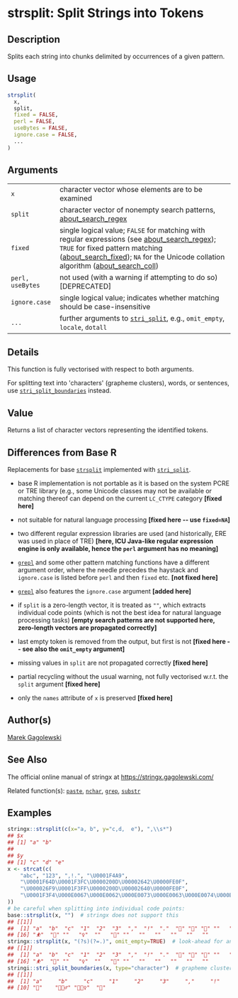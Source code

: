 # strsplit: Split Strings into Tokens

## Description

Splits each string into chunks delimited by occurrences of a given pattern.

## Usage

```r
strsplit(
  x,
  split,
  fixed = FALSE,
  perl = FALSE,
  useBytes = FALSE,
  ignore.case = FALSE,
  ...
)
```

## Arguments

|                  |                                                                                                                                                                                                                                                                                                                                                                                                                      |
|------------------|----------------------------------------------------------------------------------------------------------------------------------------------------------------------------------------------------------------------------------------------------------------------------------------------------------------------------------------------------------------------------------------------------------------------|
| `x`              | character vector whose elements are to be examined                                                                                                                                                                                                                                                                                                                                                                   |
| `split`          | character vector of nonempty search patterns, [about\_search\_regex](https://stringi.gagolewski.com/rapi/about_search_regex.html)                                                                                                                                                                                                                                                                                    |
| `fixed`          | single logical value; `FALSE` for matching with regular expressions (see [about\_search\_regex](https://stringi.gagolewski.com/rapi/about_search_regex.html)); `TRUE` for fixed pattern matching ([about\_search\_fixed](https://stringi.gagolewski.com/rapi/about_search_fixed.html)); `NA` for the Unicode collation algorithm ([about\_search\_coll](https://stringi.gagolewski.com/rapi/about_search_coll.html)) |
| `perl, useBytes` | not used (with a warning if attempting to do so) \[DEPRECATED\]                                                                                                                                                                                                                                                                                                                                                      |
| `ignore.case`    | single logical value; indicates whether matching should be case-insensitive                                                                                                                                                                                                                                                                                                                                          |
| `...`            | further arguments to [`stri_split`](https://stringi.gagolewski.com/rapi/stri_split.html), e.g., `omit_empty`, `locale`, `dotall`                                                                                                                                                                                                                                                                                     |

## Details

This function is fully vectorised with respect to both arguments.

For splitting text into \'characters\' (grapheme clusters), words, or sentences, use [`stri_split_boundaries`](https://stringi.gagolewski.com/rapi/stri_split_boundaries.html) instead.

## Value

Returns a list of character vectors representing the identified tokens.

## Differences from Base R

Replacements for base [`strsplit`](https://stat.ethz.ch/R-manual/R-devel/library/base/help/strsplit.html) implemented with [`stri_split`](https://stringi.gagolewski.com/rapi/stri_split.html).

-   base R implementation is not portable as it is based on the system PCRE or TRE library (e.g., some Unicode classes may not be available or matching thereof can depend on the current `LC_CTYPE` category **\[fixed here\]**

-   not suitable for natural language processing **\[fixed here -- use `fixed=NA`\]**

-   two different regular expression libraries are used (and historically, ERE was used in place of TRE) **\[here, <span class="pkg">ICU</span> Java-like regular expression engine is only available, hence the `perl` argument has no meaning\]**

-   [`grepl`](https://stat.ethz.ch/R-manual/R-devel/library/base/help/grepl.html) and some other pattern matching functions have a different argument order, where the needle precedes the haystack and `ignore.case` is listed before `perl` and then `fixed` etc. **\[not fixed here\]**

-   [`grepl`](https://stat.ethz.ch/R-manual/R-devel/library/base/help/grepl.html) also features the `ignore.case` argument **\[added here\]**

-   if `split` is a zero-length vector, it is treated as `""`, which extracts individual code points (which is not the best idea for natural language processing tasks) **\[empty search patterns are not supported here, zero-length vectors are propagated correctly\]**

-   last empty token is removed from the output, but first is not **\[fixed here -- see also the `omit_empty` argument\]**

-   missing values in `split` are not propagated correctly **\[fixed here\]**

-   partial recycling without the usual warning, not fully vectorised w.r.t. the `split` argument **\[fixed here\]**

-   only the `names` attribute of `x` is preserved **\[fixed here\]**

## Author(s)

[Marek Gagolewski](https://www.gagolewski.com/)

## See Also

The official online manual of <span class="pkg">stringx</span> at <https://stringx.gagolewski.com/>

Related function(s): [`paste`](paste.md), [`nchar`](nchar.md), [`grep`](https://stat.ethz.ch/R-manual/R-devel/library/base/html/grep.html), [`substr`](substr.md)

## Examples




```r
stringx::strsplit(c(x="a, b", y="c,d,  e"), ",\\s*")
## $x
## [1] "a" "b"
## 
## $y
## [1] "c" "d" "e"
x <- strcat(c(
    "abc", "123", ",!.", "\U0001F4A9",
    "\U0001F64D\U0001F3FC\U0000200D\U00002642\U0000FE0F",
    "\U000026F9\U0001F3FF\U0000200D\U00002640\U0000FE0F",
    "\U0001F3F4\U000E0067\U000E0062\U000E0073\U000E0063\U000E0074\U000E007F"
))
# be careful when splitting into individual code points:
base::strsplit(x, "")  # stringx does not support this
## [[1]]
##  [1] "a"  "b"  "c"  "1"  "2"  "3"  ","  "!"  "."  "💩" "🙍" "🏼" "‍"   "♂"  "️"  
## [16] "⛹"  "🏿" "‍"   "♀"  "️"   "🏴" "󠁧"   "󠁢"   "󠁳"   "󠁣"   "󠁴"   "󠁿"
stringx::strsplit(x, "(?s)(?=.)", omit_empty=TRUE)  # look-ahead for any char with dot-all
## [[1]]
##  [1] "a"  "b"  "c"  "1"  "2"  "3"  ","  "!"  "."  "💩" "🙍" "🏼" "‍"   "♂"  "️"  
## [16] "⛹"  "🏿" "‍"   "♀"  "️"   "🏴" "󠁧"   "󠁢"   "󠁳"   "󠁣"   "󠁴"   "󠁿"
stringi::stri_split_boundaries(x, type="character")  # grapheme clusters
## [[1]]
##  [1] "a"     "b"     "c"     "1"     "2"     "3"     ","     "!"     "."    
## [10] "💩"    "🙍🏼‍♂️" "⛹🏿‍♀️"  "🏴󠁧󠁢󠁳󠁣󠁴󠁿"
```
